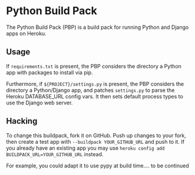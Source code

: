 Python Build Pack
====================
The Python Build Pack (PBP) is a build pack for running Python and Django
apps on Heroku.

## Usage

If `requirements.txt` is present, the PBP considers the directory a Python app
with packages to install via pip.

Furthermore, if `${PROJECT}/settings.py` is present, the PBP considers the
directory a Python/Django app, and patches `settings.py` to parse the Heroku
DATABASE_URL config vars. It then sets default process types to use the Django
web server.


## Hacking

To change this buildpack, fork it on GitHub. Push up changes to your
fork, then create a test app with `--buildpack YOUR_GITHUB_URL` and
push to it. If you already have an existing app you may use
`heroku config add BUILDPACK_URL=YOUR_GITHUB_URL` instead.

For example, you could adapt it to use pypy at build time.... to be continued

